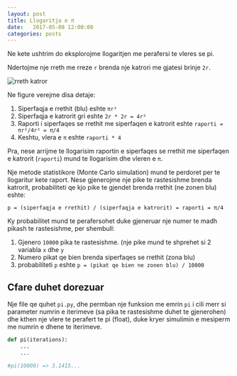 ```yaml
---
layout: post
title: Llogaritja e π
date:   2017-05-08 12:00:00
categories: posts
---
```


Ne kete ushtrim do eksplorojme llogaritjen me perafersi te vleres se pi.

Ndertojme nje rreth me rreze `r` brenda nje katrori me gjatesi brinje `2r`.

![rreth katror](https://i.imgur.com/GzcWhNR.png "rreth katror")

Ne figure verejme disa detaje:
  1. Siperfaqja e rrethit (blu) eshte `πr²`
  2. Siperfaqja e katrorit gri eshte `2r * 2r = 4r²`
  3. Raporti i siperfaqes se rrethit me siperfaqen e katrorit eshte `raporti = πr²/4r² = π/4`
  4. Keshtu, vlera e `π` eshte `raporti * 4`

Pra, nese arrijme te llogarisim raportin e siperfaqes se rrethit me siperfaqen e katrorit (`raporti`) mund te llogarisim dhe vleren e `π`.

Nje metode statistikore (Monte Carlo simulation) mund te perdoret per te llogaritur kete raport.
Nese gjenerojme nje pike te rastesishme brenda katrorit, probabiliteti qe kjo pike te gjendet brenda rrethit (ne zonen blu) eshte:
```
p = (siperfaqja e rrethit) / (siperfaqja e katrorit) = raporti = π/4
```
Ky probabilitet mund te perafersohet duke gjeneruar nje numer te madh pikash te rastesishme, per shembull:
  1. Gjenero `10000` pika te rastesishme. (nje pike mund te shprehet si 2 variabla `x` dhe `y`
  2. Numero pikat qe bien brenda siperfaqes se rrethit (zona blu)
  3. probabiliteti `p` eshte `p = (pikat qe bien ne zonen blu) / 10000`


## Cfare duhet dorezuar

Nje file qe quhet `pi.py`, dhe permban nje funksion me emrin `pi`
i cili merr si parameter numrin e iterimeve (sa pika te rastesishme duhet te gjenerohen)
dhe kthen nje vlere te perafert te pi (float), duke kryer simulimin e mesiperm me numrin e dhene
te iterimeve.

  ```python
  def pi(iterations):
      ...
      ...

  #pi(10000) => 3.1415...
  ```

